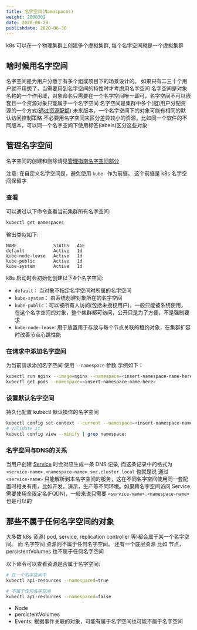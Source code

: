 ```yaml
---
title: 名字空间(Namespaces)
weight: 2000302
date: 2020-06-29
publishdate: 2020-06-30
---
```

k8s 可以在一个物理集群上创建多个虚拟集群, 每个名字空间就是一个虚拟集群

## 啥时候用名字空间

名字空间是为用户分散于有多个组或项目下的场景设计的。 如果只有二三十个用户就不用想了，当需要用到名字空间的特性时才考虑用名字空间
名字空间是对象名称的一个作用域，对象命名只需要在一个名字空间唯一即可，名字空间不可以嵌套且一个资源对象只能属于一个名字空间
名字空间是集群中多个(组)用户分配资源的一个方式([通过资源配额](../../08-policy/01-resource-quotas))
未来版本，一个名字空间下的对象可能有相同的默认访问控制策略
不必要用名字空间来区分差异较小的资源，比如同一个软件的不同版本，可以同一个名字空间下使用标签(labels)区分这些对象

## 管理名字空间

名字空间的创建和删除请见[管理指南名字空间部分](../../3-tasks/01-administer-cluster/34-namespaces)

注意: 在自定义名字空间是，避免使用 `kube-` 作为前缀， 这个前缀是 k8s 名字空间保留字

### 查看

可以通过以下命令查看当前集群所有名字空间:

```sh
kubectl get namespaces
```
输出类似如下:
```
NAME              STATUS   AGE
default           Active   1d
kube-node-lease   Active   1d
kube-public       Active   1d
kube-system       Active   1d
```

k8s 启动时会初始化创建以下4个名字空间:
- `default：` 当对象不指定名字空间时所属的名字空间
- `kube-system`： 由系统创建对象所在的名字空间
- `kube-public`：可以被所有人访问(包括未授权用户)，一般只能被系统使用，在这个名字空间的对象，整个集群都可访问，公开只是为了方便，不是强制要求
- `kube-node-lease`: 用于放置用于存放与每个节点关联的租约对象，在集群扩容时改善节点心跳性能

### 在请求中添加名字空间

为当前请求添加名字空间 使用 `--namespace` 参数
示例如下：
```sh
kubectl run nginx --image=nginx --namespace=<insert-namespace-name-here>
kubectl get pods --namespace=<insert-namespace-name-here>
```
### 设置默认名字空间

持久化配置 kubectl 默认操作的名字空间
```sh
kubectl config set-context --current --namespace=<insert-namespace-name-here>
# Validate it
kubectl config view --minify | grep namespace:
```

### 名字空间与DNS的关系

当用户创建 [Service]() 时会对应生成一条 DNS 记录, 而这条记录中的格式为 `<service-name>.<namespace-name>.svc.cluster.local` 也就是说 通过 `<service-name>` 只能解析到本名字空间的服务，这在不同名字空间使用同一套配置时相关有用，比如开发，演示，生产等不同环境。如果跨名字空间访问 Service 需要使用全限定名(FQDN)，一般来说只需要 `<service-name>.<namespace-name>` 也是可以的

## 那些不属于任何名字空间的对象

大多数 k8s 资源( pod, service, replication controller 等)都会属于某一个名字空间。 而 名字空间 资源则不属于任何名字空间。 还有一个底层资源 比如 节点， persistentVolumes 也不属于任何名字空间

以下命令可以查看资源是否属于名字空间:
```sh
# 在一个名字空间中
kubectl api-resources --namespaced=true

# 不属于任何名字空间
kubectl api-resources --namespaced=false

```
- Node
- persistentVolumes
- Events: 根据事件关联的对象，可能有属于名字空间也可能不属于名字空间

